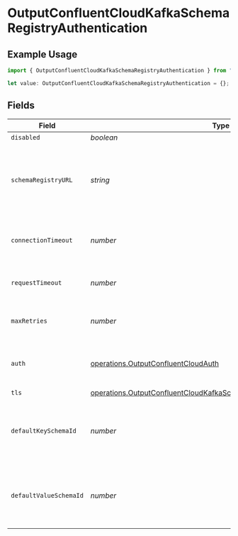 # OutputConfluentCloudKafkaSchemaRegistryAuthentication

## Example Usage

```typescript
import { OutputConfluentCloudKafkaSchemaRegistryAuthentication } from "cribl-control-plane/models/operations";

let value: OutputConfluentCloudKafkaSchemaRegistryAuthentication = {};
```

## Fields

| Field                                                                                                                                                              | Type                                                                                                                                                               | Required                                                                                                                                                           | Description                                                                                                                                                        |
| ------------------------------------------------------------------------------------------------------------------------------------------------------------------ | ------------------------------------------------------------------------------------------------------------------------------------------------------------------ | ------------------------------------------------------------------------------------------------------------------------------------------------------------------ | ------------------------------------------------------------------------------------------------------------------------------------------------------------------ |
| `disabled`                                                                                                                                                         | *boolean*                                                                                                                                                          | :heavy_minus_sign:                                                                                                                                                 | N/A                                                                                                                                                                |
| `schemaRegistryURL`                                                                                                                                                | *string*                                                                                                                                                           | :heavy_minus_sign:                                                                                                                                                 | URL for accessing the Confluent Schema Registry. Example: http://localhost:8081. To connect over TLS, use https instead of http.                                   |
| `connectionTimeout`                                                                                                                                                | *number*                                                                                                                                                           | :heavy_minus_sign:                                                                                                                                                 | Maximum time to wait for a Schema Registry connection to complete successfully                                                                                     |
| `requestTimeout`                                                                                                                                                   | *number*                                                                                                                                                           | :heavy_minus_sign:                                                                                                                                                 | Maximum time to wait for the Schema Registry to respond to a request                                                                                               |
| `maxRetries`                                                                                                                                                       | *number*                                                                                                                                                           | :heavy_minus_sign:                                                                                                                                                 | Maximum number of times to try fetching schemas from the Schema Registry                                                                                           |
| `auth`                                                                                                                                                             | [operations.OutputConfluentCloudAuth](../../models/operations/outputconfluentcloudauth.md)                                                                         | :heavy_minus_sign:                                                                                                                                                 | Credentials to use when authenticating with the schema registry using basic HTTP authentication                                                                    |
| `tls`                                                                                                                                                              | [operations.OutputConfluentCloudKafkaSchemaRegistryTLSSettingsClientSide](../../models/operations/outputconfluentcloudkafkaschemaregistrytlssettingsclientside.md) | :heavy_minus_sign:                                                                                                                                                 | N/A                                                                                                                                                                |
| `defaultKeySchemaId`                                                                                                                                               | *number*                                                                                                                                                           | :heavy_minus_sign:                                                                                                                                                 | Used when __keySchemaIdOut is not present, to transform key values, leave blank if key transformation is not required by default.                                  |
| `defaultValueSchemaId`                                                                                                                                             | *number*                                                                                                                                                           | :heavy_minus_sign:                                                                                                                                                 | Used when __valueSchemaIdOut is not present, to transform _raw, leave blank if value transformation is not required by default.                                    |